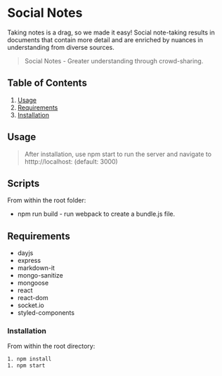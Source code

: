 # Social Notes
Taking notes is a drag, so we made it easy! Social note-taking results in documents that contain more detail and are enriched by nuances in understanding from diverse sources.

 > Social Notes - Greater understanding through crowd-sharing.

## Table of Contents

1. [Usage](#Usage)
1. [Requirements](#requirements)
1. [Installation](#installation)

## Usage
> After installation, use npm start to run the server and navigate to htttp://localhost:<your port> (default: 3000)

## Scripts
From within the root folder:
- npm run build - run webpack to create a bundle.js file.


## Requirements

- dayjs
- express
- markdown-it
- mongo-sanitize
- mongoose
- react
- react-dom
- socket.io
- styled-components


### Installation

From within the root directory:

```sh
1. npm install
1. npm start
```
